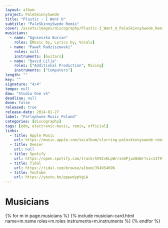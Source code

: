 ```yaml
---
layout: album
project: PaleSkinnySwede
title: "Plastic - I Want U"
subtitle: "PaleSkinnySwede Remix"
cover: /assets/images/discography/Plastic-I_Want_U_PaleSkinnySwede_Remix/Plastic_-_I_Want_U_PaleSkinnySwede_Remix.jpg
musicians:
  - name: "Agnieszka Burcan"
    roles: [Music by, Lyrics by, Vocals]
  - name: "Paweł Radziszewski"
    roles: null
    instruments: [Guitars]
  - name: "David Lilja"
    roles: ["Additional Production", Mixing]
    instruments: ["Computers"]
length: ""
key: ""
signature: "4/4"
tempo: null
daw: "Studio One v5"
deadline: null
done: false
released: true
release-date: 2014-01-27
label: "Parlophone Music Poland"
categories: [discography]
tags: [edm, electronic-music, remix, official]
links:
  - title: Apple Music
    url: https://music.apple.com/se/album/slurring-paleskinnyswede-remix/1727464638?i=1727464639&l=en-GB
  - title: Deezer
    url: null
  - title: Spotify
    url: https://open.spotify.com/track/5V92sKLpWrrzeGPjw28mBr?si=13f9f48d59d6484e
  - title: Tidal
    url: https://tidal.com/browse/album/354954696
  - title: YouTube
    url: https://youtu.be/pppwdypVgLA
---
```


# Musicians
{% for m in page.musicians %}
  {% include musician-card.html name=m.name roles=m.roles instruments=m.instruments %}
{% endfor %}
